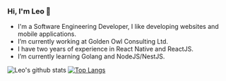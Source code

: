 ### Hi, I'm Leo 🤟
- I'm a Software Engineering Developer, I like developing websites and mobile applications.
- I’m currently working at Golden Owl Consulting Ltd.
- I have two years of experience in React Native and ReactJS.
- I’m currently learning Golang and NodeJS/NestJS.

![Leo's github stats](https://github-readme-stats.vercel.app/api?username=im-leeou&show_icons=true&theme=buefy&show_icons=true&count_private=true) 
[![Top Langs](https://github-readme-stats.vercel.app/api/top-langs/?username=im-leeou&layout=compact)](https://github.com/anuraghazra/github-readme-stats)
